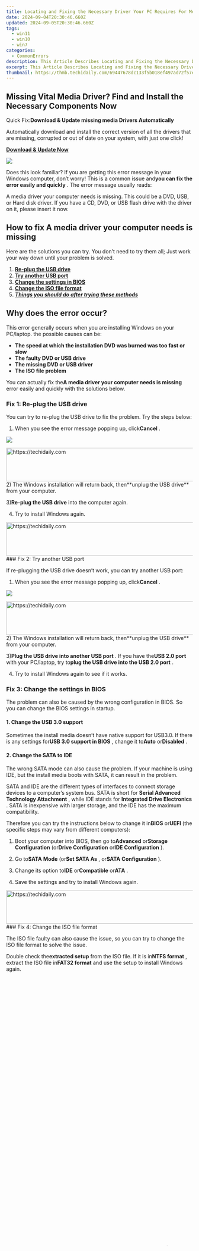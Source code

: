 ```yaml
---
title: Locating and Fixing the Necessary Driver Your PC Requires For Media Devices
date: 2024-09-04T20:30:46.660Z
updated: 2024-09-05T20:30:46.660Z
tags:
  - win11
  - win10
  - win7
categories:
  - CommonErrors
description: This Article Describes Locating and Fixing the Necessary Driver Your PC Requires For Media Devices
excerpt: This Article Describes Locating and Fixing the Necessary Driver Your PC Requires For Media Devices
thumbnail: https://thmb.techidaily.com/69447678dc133f5b018ef497ad72f57eb0cb6c7d822e25e4c7a002557a9f1942.jpg
---
```


## Missing Vital Media Driver? Find and Install the Necessary Components Now

 Quick Fix:**Download & Update missing media Drivers Automatically**

 Automatically download and install the correct version of all the drivers that are missing, corrupted or out of date on your system, with just one click!

[**Download & Update Now**](https://tools.techidaily.com/drivereasy/download/)

![](https://images.drivereasy.com/wp-content/uploads/2018/02/img_5a756ceb050d3.png)

 Does this look familiar? If you are getting this error message in your Windows computer, don’t worry! This is a common issue and**you can fix the error easily and quickly** . The error message usually reads:

 A media driver your computer needs is missing. This could be a DVD, USB, or Hard disk driver. If you have a CD, DVD, or USB flash drive with the driver on it, please insert it now.

## How to fix A media driver your computer needs is missing

 Here are the solutions you can try. You don’t need to try them all; Just work your way down until your problem is solved.

1. [**Re-plug the USB drive**](#Fix1)
2. [**Try another USB port**](#Fix2)
3. [**Change the settings in BIOS**](#Fix3)
4. [**Change the ISO file format**](#Fix4)
5. _[**Things you should do after trying these methods**](#Fix5)_

## Why does the error occur?

 This error generally occurs when you are installing Windows on your PC/laptop. the possible causes can be:

* **The speed at which the installation DVD was burned was too fast or slow**
* **The faulty DVD or USB drive**
* **The missing DVD or USB driver**
* **The ISO file problem**

 You can actually fix the**A media driver your computer needs is missing** error easily and quickly with the solutions below.

### Fix 1: Re-plug the USB drive

 You can try to re-plug the USB drive to fix the problem. Try the steps below:

 1) When you see the error message popping up, click**Cancel** .

![](https://images.drivereasy.com/wp-content/uploads/2018/02/img_5a756ddcbe2a8.png)

<!-- affiliate ads begin -->
<a href="https://jalbum-affiliate-program.sjv.io/c/5597632/1584040/17916" target="_top" id="1584040">
  <img src="//a.impactradius-go.com/display-ad/17916-1584040" border="0" alt="https://techidaily.com" width="728" height="90"/>
</a>
<img height="0" width="0" src="https://jalbum-affiliate-program.sjv.io/i/5597632/1584040/17916" style="position:absolute;visibility:hidden;" border="0" />
<!-- affiliate ads end -->
 2) The Windows installation will return back, then**unplug the USB drive** from your computer.

 3)**Re-plug the USB drive** into the computer again.

4) Try to install Windows again.

<!-- affiliate ads begin -->
<a href="https://appsumo.8odi.net/c/5597632/2068417/7443" target="_top" id="2068417">
  <img src="//a.impactradius-go.com/display-ad/7443-2068417" border="0" alt="https://techidaily.com" width="728" height="90"/>
</a>
<img height="0" width="0" src="https://appsumo.8odi.net/i/5597632/2068417/7443" style="position:absolute;visibility:hidden;" border="0" />
<!-- affiliate ads end -->
### Fix 2: Try another USB port

 If re-plugging the USB drive doesn’t work, you can try another USB port:

 1) When you see the error message popping up, click**Cancel** .

![](https://images.drivereasy.com/wp-content/uploads/2018/02/img_5a756dfa249f7.png)

<!-- affiliate ads begin -->
<a href="https://aligracehair.sjv.io/c/5597632/2080347/19272" target="_top" id="2080347">
  <img src="//a.impactradius-go.com/display-ad/19272-2080347" border="0" alt="https://techidaily.com" width="728" height="90"/>
</a>
<img height="0" width="0" src="https://aligracehair.sjv.io/i/5597632/2080347/19272" style="position:absolute;visibility:hidden;" border="0" />
<!-- affiliate ads end -->
 2) The Windows installation will return back, then**unplug the USB drive** from your computer.

 3)**Plug the USB drive into another USB port** . If you have the**USB 2.0 port** with your PC/laptop, try to**plug the USB drive into the USB 2.0 port** .

4) Try to install Windows again to see if it works.

### Fix 3: Change the settings in BIOS

 The problem can also be caused by the wrong configuration in BIOS. So you can change the BIOS settings in startup.

#### 1\. Change the USB 3.0 support

 Sometimes the  install media doesn’t have native support for USB3.0\. If there is any settings for**USB 3.0 support in BIOS** , change it to**Auto** or**Disabled** .

#### 2\. Change the SATA to IDE

 The wrong SATA mode can also cause the problem. If your machine is using IDE, but the install media boots with SATA, it can result in the problem.

 SATA and IDE are the different types of interfaces to connect storage devices to a computer’s system bus. SATA is short for **Serial Advanced Technology Attachment** , while IDE stands for **Integrated Drive Electronics** . SATA is inexpensive with larger storage, and the IDE has the maximum compatibility.

 Therefore you can try the instructions below to change it in**BIOS** or**UEFI** (the specific steps may vary from different computers):

 1) Boot your computer into BIOS, then go to**Advanced** or**Storage** **Configuration** (or**Drive Configuration** or**IDE Configuration** ).

 2) Go to**SATA** **Mode** (or**Set SATA As** , or**SATA** **Configuration**  ).

 3) Change its option to**IDE** or**Compatible** or**ATA** .

 4) Save the settings and try to install Windows again.

<!-- affiliate ads begin -->
<a href="https://aligracehair.sjv.io/c/5597632/1972698/19272" target="_top" id="1972698">
  <img src="//a.impactradius-go.com/display-ad/19272-1972698" border="0" alt="https://techidaily.com" width="728" height="90"/>
</a>
<img height="0" width="0" src="https://aligracehair.sjv.io/i/5597632/1972698/19272" style="position:absolute;visibility:hidden;" border="0" />
<!-- affiliate ads end -->
### Fix 4: Change the ISO file format

 The ISO file faulty can also cause the issue, so you can try to change the ISO file format to solve the issue.

 Double check the**extracted setup** from the ISO file. If it is in**NTFS format** , extract the ISO file in**FAT32 format** and use the setup to install Windows again.

<!-- affiliate ads begin -->
<span id="1424528">
					<video width="864" height="1536" style="cursor:pointer"
           poster="//a.impactradius-go.com/display-clicktoplayimage/1424528.png"
           onclick="if(!this.playClicked){this.play();this.setAttribute('controls',true);this.playClicked=true;}">
	   <source src="//a.impactradius-go.com/display-ad/16446-1424528">
	   <img src="//a.impactradius-go.com/display-clicktoplayimage/1424528.png" style="border: none; height: 100%; width: 100%; object-fit: contain">
	</video>
	<div style="width:540px;text-align:center"><a href="javascript:window.open(decodeURIComponent('https%3A%2F%2Flaganoo.pxf.io%2Fc%2F5597632%2F1424528%2F16446'), '_blank');void(0);">Click here</a></div>
</span>
<img height="0" width="0" src="https://imp.pxf.io/i/5597632/1424528/16446" style="position:absolute;visibility:hidden;" border="0" />
<!-- affiliate ads end -->
### Things you should do after trying these methods

 As the error message indicated, the media driver is missing in your computer, so you can try to**install the missing drivers** , and**update the outdated drivers** in your computer, in order to improve the computer performance and reduce the chances of the similar issues.

 You can manually download and install the latest device drivers from the manufacturers. This requires times and computer skills. If you don’t have time or patience, you can do it automatically with **[Driver Easy](https://tools.techidaily.com/drivereasy/download/)**  .

 Driver Easy will automatically recognize your system and find the correct drivers for it. You don’t need to know exactly what system your computer is running, you don’t need to risk downloading and installing the wrong driver, and you don’t need to worry about making a mistake when installing.

 You can update your drivers automatically with either the **FREE**   or the **Pro**   version of Driver Easy. But with the Pro version it takes just 2 clicks (and you get full support and a**30-day money back guarantee** ):

 1) **[Download](https://tools.techidaily.com/drivereasy/download/)**  and install Driver Easy.

 2) Run Driver Easy and click the **Scan Now**   button. Driver Easy will then scan your computer and detect any problem drivers.

![](https://images.drivereasy.com/wp-content/uploads/2018/02/img_5a741854f33af.jpg)

3) Click the **Update**  button next to a flagged driver to automatically download and install the correct version of this driver (you can do this with the**FREE** version).

Or click **Update All**  to automatically download and install the correct version of _all_  the drivers that are missing or out of date on your system (this requires the **[Pro version](https://tools.techidaily.com/drivereasy/download/)**  – you’ll be prompted to upgrade when you click_**Update All**_ ).

![](https://images.drivereasy.com/wp-content/uploads/2018/02/img_5a742eeb04a11.jpg)

<!-- affiliate ads begin -->
<a href="https://aligracehair.sjv.io/c/5597632/2036501/19272" target="_top" id="2036501">
  <img src="//a.impactradius-go.com/display-ad/19272-2036501" border="0" alt="https://techidaily.com" width="728" height="90"/>
</a>
<img height="0" width="0" src="https://aligracehair.sjv.io/i/5597632/2036501/19272" style="position:absolute;visibility:hidden;" border="0" />
<!-- affiliate ads end -->
4) Restart your computer to make it take effect.

 Here are the solutions to fix**A media driver your computer needs is missing** . If you have any questions, please feel free to comment below, and we’ll see what more we can do to help.

* [error](https://tools.techidaily.com/drivereasy/download/)
* [Windows install](/tag-search/?tagId=87)

<ins class="adsbygoogle"
     style="display:block"
     data-ad-format="autorelaxed"
     data-ad-client="ca-pub-7571918770474297"
     data-ad-slot="1223367746"></ins>



<ins class="adsbygoogle"
     style="display:block"
     data-ad-client="ca-pub-7571918770474297"
     data-ad-slot="8358498916"
     data-ad-format="auto"
     data-full-width-responsive="true"></ins>

<span class="atpl-alsoreadstyle">Also read:</span>
<div><ul>
<li><a href="https://twitter-videos.techidaily.com/new-learn-to-post-multimedia-video-edition-on-twitter-for-2024/"><u>[New] Learn to Post Multimedia  Video Edition on Twitter for 2024</u></a></li>
<li><a href="https://extra-approaches.techidaily.com/new-mastering-multitasking-firefox-picture-in-picture-explained/"><u>[New] Mastering Multitasking  Firefox Picture-in-Picture Explained</u></a></li>
<li><a href="https://some-guidance.techidaily.com/new-tips-for-optimizing-virtual-meetings-through-gmail-and-zoom/"><u>[New] Tips for Optimizing Virtual Meetings Through Gmail & Zoom</u></a></li>
<li><a href="https://extra-lessons.techidaily.com/updated-brilliant-barrage-essential-gadgets-for-clips/"><u>[Updated] Brilliant Barrage  Essential Gadgets for Clips</u></a></li>
<li><a href="https://eaxpv-info.techidaily.com/updated-how-to-keep-your-audience-engaged-top-6-strategies-for-higher-youtube-stickiness-for-2024/"><u>[Updated] How To Keep Your Audience Engaged  Top 6 Strategies for Higher YouTube Stickiness for 2024</u></a></li>
<li><a href="https://fox-blue.techidaily.com/updated-symphonic-selection-ideal-websites-for-ringtones-for-2024/"><u>[Updated] Symphonic Selection  Ideal Websites for Ringtones for 2024</u></a></li>
<li><a href="https://screen-mirroring-recording.techidaily.com/2024-approved-expert-analysis-comprehensive-camstudio-recorder/"><u>2024 Approved  Expert Analysis  Comprehensive CamStudio Recorder</u></a></li>
<li><a href="https://video-capture.techidaily.com/2024-approved-mastering-the-art-of-recording-private-whatsapp-calls/"><u>2024 Approved  Mastering the Art of Recording Private WhatsApp Calls</u></a></li>
<li><a href="https://extra-support.techidaily.com/2024-approved-scriptwriting-101-decoding-and-writing-slug-lines/"><u>2024 Approved  Scriptwriting 101  Decoding and Writing Slug Lines</u></a></li>
<li><a href="https://youtube-stream.techidaily.com/2024-approved-unlock-6-figure-visibility-on-youtube-via-optimal-hashtags/"><u>2024 Approved  Unlock 6-Figure Visibility on YouTube via Optimal Hashtags</u></a></li>
<li><a href="https://common-error.techidaily.com/comprehensive-guide-solving-dolby-audio-issues-in-windows-10-systems/"><u>Comprehensive Guide: Solving Dolby Audio Issues in Windows 10 Systems</u></a></li>
<li><a href="https://common-error.techidaily.com/diy-xbox-elite-controller-padlock-problems-unlock-the-secrets-to-reviving-your-pen-in-depth-guide/"><u>DIY Xbox Elite Controller Padlock Problems: Unlock the Secrets to Reviving Your Pen (In-Depth Guide)</u></a></li>
<li><a href="https://common-error.techidaily.com/effective-solutions-for-overcoming-driverpowerstatefailure-errors/"><u>Effective Solutions for Overcoming DRIVER_POWER_STATE_FAILURE Errors</u></a></li>
<li><a href="https://common-error.techidaily.com/effortless-solutions-why-isnt-your-airdrop-working/"><u>Effortless Solutions: Why Isn't Your AirDrop Working?</u></a></li>
<li><a href="https://common-error.techidaily.com/elevate-pc-gameplay-strategies-for-optimizing-windows-11-systems/"><u>Elevate PC Gameplay: Strategies for Optimizing Windows 11 Systems</u></a></li>
<li><a href="https://common-error.techidaily.com/enhance-win10-efficiency-cpu-reduction-steps/"><u>Enhance Win10 Efficiency: CPU Reduction Steps</u></a></li>
<li><a href="https://common-error.techidaily.com/expert-tips-successfully-launching-a-hosted-network-on-your-windows-11-pc/"><u>Expert Tips: Successfully Launching a Hosted Network on Your Windows 11 PC</u></a></li>
<li><a href="https://facebook.techidaily.com/facebook-introduces-weekend-live-shop-experience/"><u>Facebook Introduces Weekend Live Shop Experience</u></a></li>
<li><a href="https://common-error.techidaily.com/fix-your-system-handling-livekernelevent-complication-id-117-efficiently/"><u>Fix Your System: Handling LiveKernelEvent Complication ID 117 Efficiently</u></a></li>
<li><a href="https://common-error.techidaily.com/guide-to-fix-not-present-device-alert-on-pcs-running-windows-1187-error-code-t24/"><u>Guide to Fix 'Not Present' Device Alert on PCs Running Windows 11/8/7 (Error Code: T24)</u></a></li>
<li><a href="https://common-error.techidaily.com/how-to-fix-error-code-0x8024401c-during-windows-1011-operating-system-updates-successfully/"><u>How to Fix 'Error Code: 0X8024401c' During Windows 10/11 Operating System Updates Successfully</u></a></li>
<li><a href="https://common-error.techidaily.com/how-to-fix-a-non-functioning-lenovo-keyboard-step-by-step-guide/"><u>How to Fix a Non-Functioning Lenovo Keyboard – Step by Step Guide</u></a></li>
<li><a href="https://youtube-clips.techidaily.com/in-2024-elevate-your-online-presence-making-videos-on-mobile/"><u>In 2024, Elevate Your Online Presence  Making Videos on Mobile</u></a></li>
<li><a href="https://win-amazing.techidaily.com/instant-installation-targus-universal-docking-station-driver-downloads/"><u>Instant Installation: Targus Universal Docking Station Driver Downloads</u></a></li>
<li><a href="https://common-error.techidaily.com/1723210391878-keyboard-navigation-failure-revitalize-those-arrow-buttons-here/"><u>Keyboard Navigation Failure? Revitalize Those Arrow Buttons Here!</u></a></li>
<li><a href="https://facebook-clips.techidaily.com/maximizing-roi-adopting-the-power-of-triple-strategies-in-copywriting-for-facebook-advertising-for-2024/"><u>Maximizing ROI  Adopting the Power of Triple Strategies in Copywriting for Facebook Advertising for 2024</u></a></li>
<li><a href="https://win-answers.techidaily.com/no-more-game-crashes-effective-ways-to-keep-metro-exodus-running-smoothly-on-windows/"><u>No More Game Crashes: Effective Ways to Keep Metro Exodus Running Smoothly on Windows</u></a></li>
<li><a href="https://common-error.techidaily.com/optimizing-performance-overcoming-graphics-cards-lack-of-alpha-blend-support/"><u>Optimizing Performance: Overcoming Graphics Card's Lack of Alpha Blend Support</u></a></li>
<li><a href="https://common-error.techidaily.com/resolved-device-unavailable-error-error-code-24-on-windows-1187/"><u>Resolved: 'Device Unavailable' Error (Error Code 24) on Windows 11/8/7</u></a></li>
<li><a href="https://common-error.techidaily.com/resolved-fixing-the-error-when-windows-fails-to-link-with-the-system-event-notification-service/"><u>Resolved: Fixing the Error When Windows Fails to Link with the System Event Notification Service</u></a></li>
<li><a href="https://common-error.techidaily.com/resolved-fixing-the-notorious-windows-10-crimson-display-problem/"><u>Resolved: Fixing the Notorious Windows 10 Crimson Display Problem</u></a></li>
<li><a href="https://common-error.techidaily.com/restoring-wireless-connectivity-overcoming-off-status-alerts-on-devices/"><u>Restoring Wireless Connectivity: Overcoming Off Status Alerts on Devices</u></a></li>
<li><a href="https://common-error.techidaily.com/simple-fixes-for-the-constant-reboot-problem-on-windows-11/"><u>Simple Fixes for the Constant Reboot Problem on Windows 11</u></a></li>
<li><a href="https://common-error.techidaily.com/step-by-step-guide-to-restoring-functionality-for-the-windows-key-combo-shiftpluss-in-windows-operating-systems/"><u>Step-by-Step Guide to Restoring Functionality for the Windows Key Combo (Shift+S) in WIndows Operating Systems</u></a></li>
<li><a href="https://common-error.techidaily.com/step-by-step-guide-to-restoring-geforce-experience-setting-capabilities/"><u>Step-by-Step Guide to Restoring GeForce Experience Setting Capabilities</u></a></li>
<li><a href="https://common-error.techidaily.com/step-by-step-guide-overcoming-the-crimson-display-malfunction/"><u>Step-by-Step Guide: Overcoming The Crimson Display Malfunction</u></a></li>
<li><a href="https://common-error.techidaily.com/step-by-step-solution-for-enabling-a-disabled-bluetooth-connection/"><u>Step-by-Step Solution for Enabling a Disabled Bluetooth Connection</u></a></li>
<li><a href="https://common-error.techidaily.com/1723202693434-step-by-step-solution-to-overcome-windows-1-nearby-as-you-go-and-it-will-be-easier-to-keep-your-balance/"><u>Step-by-Step Solution to Overcome Windows 1 Nearby as You Go, and It Will Be Easier to Keep Your Balance.</u></a></li>
<li><a href="https://games-able.techidaily.com/tackling-missing-elements-alert-in-windows/"><u>Tackling “Missing Elements” Alert in Windows</u></a></li>
<li><a href="https://fake-location.techidaily.com/thinking-about-changing-your-netflix-region-without-a-vpn-on-xiaomi-redmi-note-13-proplus-5g-drfone-by-drfone-virtual-android/"><u>Thinking About Changing Your Netflix Region Without a VPN On Xiaomi Redmi Note 13 Pro+ 5G? | Dr.fone</u></a></li>
<li><a href="https://common-error.techidaily.com/troubleshooting-guide-resolving-non-responsive-file-explorer-issues-on-windows-10/"><u>Troubleshooting Guide: Resolving Non-Responsive File Explorer Issues on Windows 10</u></a></li>
<li><a href="https://technical-tips.techidaily.com/troubleshooting-the-elusive-stop-0x000abcd-error-solutions-and-prevention-tips/"><u>Troubleshooting the Elusive STOP 0X000abcd Error: Solutions and Prevention Tips</u></a></li>
<li><a href="https://common-error.techidaily.com/troubleshooting-the-increased-disk-space-consumption-of-telemetry-feature-in-windows-press)windows-11/"><u>Troubleshooting the Increased Disk Space Consumption of Telemetry Feature in Windows Press>Windows 11</u></a></li>
<li><a href="https://common-error.techidaily.com/troubleshooting-windows-11-night-light-not-responding-errors/"><u>Troubleshooting Windows 11 Night Light Not Responding Errors</u></a></li>
<li><a href="https://common-error.techidaily.com/ultimate-fix-for-windows-camera-issue-error-code-0xa00f4292/"><u>Ultimate Fix for Windows Camera Issue (Error Code 0Xa00f4292)</u></a></li>
<li><a href="https://common-error.techidaily.com/ultimate-guide-to-correcting-the-recurring-windows-update-issue-error-0x80240017/"><u>Ultimate Guide to Correcting the Recurring Windows Update Issue (Error 0X80240017)</u></a></li>
<li><a href="https://common-error.techidaily.com/ultimate-guide-fixing-your-laptop-screen-when-its-accidentally-rotated/"><u>Ultimate Guide: Fixing Your Laptop Screen When It's Accidentally Rotated</u></a></li>
<li><a href="https://common-error.techidaily.com/ultimate-guide-solving-wow-performance-sluggishness/"><u>Ultimate Guide: Solving 'WoW' Performance Sluggishness</u></a></li>
<li><a href="https://common-error.techidaily.com/ultimate-guide-troubleshooting-your-lenovo-laptops-malfunctioning-webcam/"><u>Ultimate Guide: Troubleshooting Your Lenovo Laptop's Malfunctioning Webcam</u></a></li>
<li><a href="https://easy-unlock-android.techidaily.com/unlock-nubia-phone-password-without-factory-reset-full-guide-here-by-drfone-android/"><u>Unlock Nubia Phone Password Without Factory Reset Full Guide Here</u></a></li>
<li><a href="https://common-error.techidaily.com/unstuck-from-microsoft-store-problems-heres-how-to-open-it-successfully/"><u>Unstuck From Microsoft Store Problems? Here's How to Open It Successfully!</u></a></li>
<li><a href="https://location-social.techidaily.com/why-your-whatsapp-location-is-not-updating-and-how-to-fix-on-nubia-red-magic-8s-pro-drfone-by-drfone-virtual-android/"><u>Why Your WhatsApp Location is Not Updating and How to Fix On Nubia Red Magic 8S Pro | Dr.fone</u></a></li>
<li><a href="https://android-pokemon-go.techidaily.com/will-pokemon-go-ban-the-account-if-you-use-pgsharp-on-asus-rog-phone-7-drfone-by-drfone-virtual-android/"><u>Will Pokémon Go Ban the Account if You Use PGSharp On Asus ROG Phone 7 | Dr.fone</u></a></li>
</ul></div>
